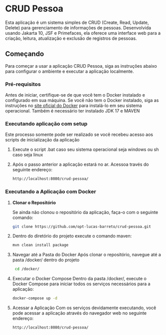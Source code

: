 # CRUD Pessoa

Esta aplicação é um sistema simples de CRUD (Create, Read, Update, Delete) para gerenciamento de informações de pessoas. Desenvolvida usando Jakarta 10, JSF e Primefaces, ela oferece uma interface web para a criação, leitura, atualização e exclusão de registros de pessoas.

## Começando

Para começar a usar a aplicação CRUD Pessoa, siga as instruções abaixo para configurar o ambiente e executar a aplicação localmente.

### Pré-requisitos

Antes de iniciar, certifique-se de que você tem o Docker instalado e configurado em sua máquina. Se você não tem o Docker instalado, siga as instruções no [site oficial do Docker](https://www.docker.com/get-started) para instalá-lo em seu sistema operacional. Também é necessário ter instalado JDK 17 e MAVEN 

### Executando aplicação com setup ##

   Este processo somente pode ser realizado se você recebeu acesso aos scripts de inicialização da aplicação

1. Execute o script .bat caso seu sistema operacional seja windows ou sh caso seja linux
   
3. Após o passo anterior a aplicação estará no ar. Acessoa través do seguinte endereço:

   ```bash
   http://localhost:8080/crud-pessoa/

### Executando a Aplicação com Docker

1. **Clonar o Repositório**

   Se ainda não clonou o repositório da aplicação, faça-o com o seguinte comando:

   ```bash
   git clone https://github.com/opt-lucas-barreto/crud-pessoa.git
   
2. Dentro do diretório do projeto execute o comando maven:

    ```bash
   mvn clean install package

3. Navegar até a Pasta do Docker Após clonar o repositório, navegue até a pasta /docker/ dentro do projeto 
   ```bash
    cd /docker/

4. Executar o Docker Compose Dentro da pasta /docker/, execute o Docker Compose para iniciar todos os serviços necessários para a aplicação:

    ```bash
   docker-compose up -d
   
5. Acessar a Aplicação Com os serviços devidamente executando, você pode acessar a aplicação através do navegador web no seguinte endereço:

    ```bash
   http://localhost:8080/crud-pessoa/


